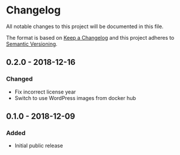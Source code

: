 # Changelog

All notable changes to this project will be documented in this file.

The format is based on [Keep a Changelog](http://keepachangelog.com/en/1.0.0/)
and this project adheres to [Semantic Versioning](http://semver.org/spec/v2.0.0.html).

## 0.2.0 - 2018-12-16

### Changed
- Fix incorrect license year
- Switch to use WordPress images from docker hub

## 0.1.0 - 2018-12-09

### Added
- Initial public release

